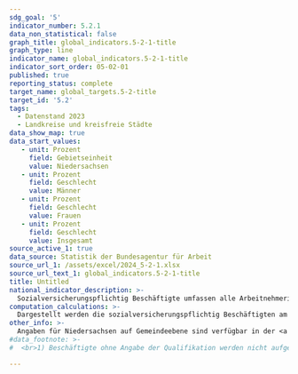 ```yaml
---
sdg_goal: '5'
indicator_number: 5.2.1
data_non_statistical: false
graph_title: global_indicators.5-2-1-title
graph_type: line
indicator_name: global_indicators.5-2-1-title
indicator_sort_order: 05-02-01
published: true
reporting_status: complete
target_name: global_targets.5-2-title
target_id: '5.2'
tags:
  - Datenstand 2023
  - Landkreise und kreisfreie Städte
data_show_map: true
data_start_values:
   - unit: Prozent
     field: Gebietseinheit
     value: Niedersachsen
   - unit: Prozent
     field: Geschlecht
     value: Männer
   - unit: Prozent
     field: Geschlecht
     value: Frauen
   - unit: Prozent
     field: Geschlecht
     value: Insgesamt
source_active_1: true
data_source: Statistik der Bundesagentur für Arbeit
source_url_1: /assets/excel/2024_5-2-1.xlsx
source_url_text_1: global_indicators.5-2-1-title
title: Untitled
national_indicator_description: >-
  Sozialversicherungspflichtig Beschäftigte umfassen alle Arbeitnehmerinnen und Arbeitnehmer, die krankenversicherungspflichtig, rentenversicherungspflichtig oder beitragspflichtig nach dem SGB III sind oder für die Beitragsanteile zu den gesetzlichen Rentenversicherungen zu leisten sind. Dazu gehören unter anderem auch Auszubildende.
computation_calculations: >-
  Dargestellt werden die sozialversicherungspflichtig Beschäftigten am 30. Juni eines Jahres, die im betrachteten Gebiet arbeiten, unabhängig ihres Wohnortes. Die Statistik der sozialversicherungspflichtig Beschäftigten der Bundesagentur für Arbeit beruht auf den Meldungen der Arbeitgeber zur Kranken-, Renten-, Pflege- und bzw. oder Arbeitslosenversicherung. Hier werden alle sozialversicherungspflichtig Beschäftigten Arbeitnehmerinnen und Arbeitnehmer (ca. 75 bis 80 Prozent aller abhängig Beschäftigten) erfasst. Von ihr nicht erfasst werden nicht sozialversicherungspflichtige Beamte, Selbständige, unbezahlt mithelfende Familienangehörige und ausschließlich geringfügig Beschäftigte.
other_info: >-
  Angaben für Niedersachsen auf Gemeindeebene sind verfügbar in der <a href="https://www1.nls.niedersachsen.de/statistik/default.asp" target="_blank">LSN-Online Datenbank</a> (Statistische Erhebung > 70A Beschäftigte, Pendler).
#data_footnote: >-
#  <br>1) Beschäftigte ohne Angabe der Qualifikation werden nicht aufgeführt; hoch = akademischer Abschluss (Bachelor, Diplom, #Magister, Master, Staatsexamen, Promotion); mittel = Abschluss einer anerkannten Berufsausbildung , Meister-/Techniker- oder #gleichwertiger Fachschulabschluss; niedrig = ohne abgeschlossene #Berufsausbildung																																									

---
```

